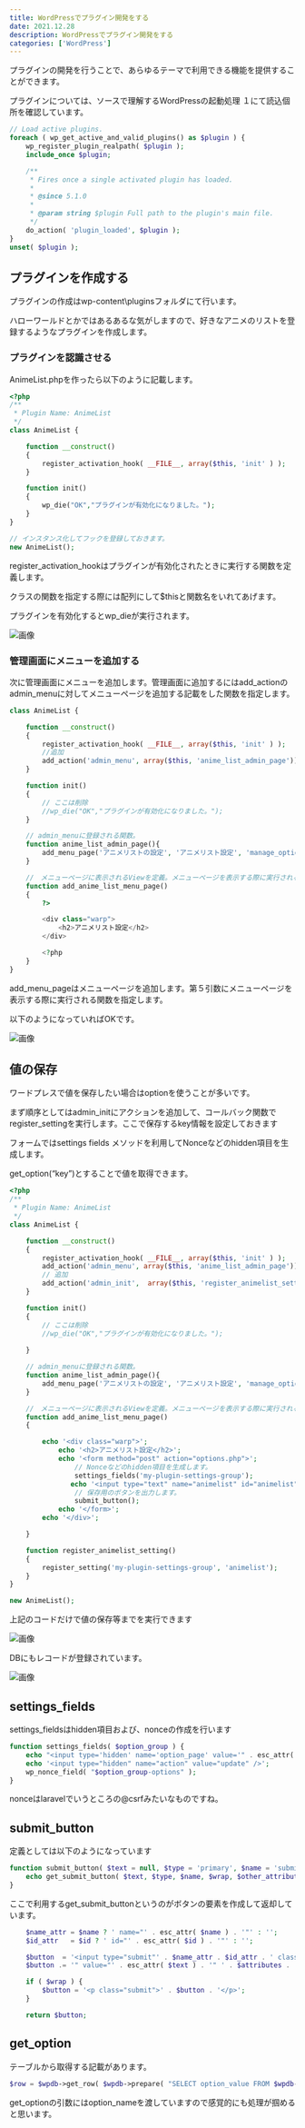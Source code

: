 ```yaml
---
title: WordPressでプラグイン開発をする
date: 2021.12.28
description: WordPressでプラグイン開発をする
categories: ['WordPress']
---
```


プラグインの開発を行うことで、あらゆるテーマで利用できる機能を提供することができます。

プラグインについては、ソースで理解するWordPressの起動処理 １にて読込個所を確認しています。

```php
// Load active plugins.
foreach ( wp_get_active_and_valid_plugins() as $plugin ) {
	wp_register_plugin_realpath( $plugin );
	include_once $plugin;

	/**
	 * Fires once a single activated plugin has loaded.
	 *
	 * @since 5.1.0
	 *
	 * @param string $plugin Full path to the plugin's main file.
	 */
	do_action( 'plugin_loaded', $plugin );
}
unset( $plugin );
```


## プラグインを作成する


プラグインの作成はwp-content\pluginsフォルダにて行います。

ハローワールドとかではあるあるな気がしますので、好きなアニメのリストを登録するようなプラグインを作成します。

### プラグインを認識させる


AnimeList.phpを作ったら以下のように記載します。

```php
<?php
/**
 * Plugin Name: AnimeList
 */
class AnimeList {

    function __construct()
    {
        register_activation_hook( __FILE__, array($this, 'init' ) );
    }

    function init()
    {
        wp_die("OK","プラグインが有効化になりました。");
    }
}

// インスタンス化してフックを登録しておきます。 
new AnimeList();
```


register_activation_hookはプラグインが有効化されたときに実行する関数を定義します。

クラスの関数を指定する際には配列にして$thisと関数名をいれてあげます。

プラグインを有効化するとwp_dieが実行されます。

![画像](/774/1.png)


### 管理画面にメニューを追加する


次に管理画面にメニューを追加します。管理画面に追加するにはadd_actionのadmin_menuに対してメニューページを追加する記載をした関数を指定します。

```php
class AnimeList {

    function __construct()
    {
        register_activation_hook( __FILE__, array($this, 'init' ) );
        //追加
        add_action('admin_menu', array($this, 'anime_list_admin_page'));
    }

    function init()
    {
        // ここは削除
        //wp_die("OK","プラグインが有効化になりました。");
    }

    // admin_menuに登録される関数。
    function anime_list_admin_page(){
        add_menu_page('アニメリストの設定', 'アニメリスト設定', 'manage_options', 'anime_list', array($this,'add_anime_list_menu_page'), 'dashicons-admin-generic', 4);
    }

    //　メニューページに表示されるViewを定義。メニューページを表示する際に実行される関数
    function add_anime_list_menu_page()
    {
        ?>

        <div class="warp">
            <h2>アニメリスト設定</h2>
        </div>

        <?php
    }
}
```


add_menu_pageはメニューページを追加します。第５引数にメニューページを表示する際に実行される関数を指定します。

以下のようになっていればOKです。

![画像](/774/2.png)


## 値の保存


ワードプレスで値を保存したい場合はoptionを使うことが多いです。

まず順序としてはadmin_initにアクションを追加して、コールバック関数でregister_settingを実行します。ここで保存するkey情報を設定しておきます

フォームではsettings fields メソッドを利用してNonceなどのhidden項目を生成します。

get_option(“key”)とすることで値を取得できます。

```php
<?php
/**
 * Plugin Name: AnimeList
 */
class AnimeList {

    function __construct()
    {
        register_activation_hook( __FILE__, array($this, 'init' ) );
        add_action('admin_menu', array($this, 'anime_list_admin_page'));
        // 追加
        add_action('admin_init',  array($this, 'register_animelist_setting'));
    }

    function init()
    {
        // ここは削除
        //wp_die("OK","プラグインが有効化になりました。");
        
    }

    // admin_menuに登録される関数。
    function anime_list_admin_page(){
        add_menu_page('アニメリストの設定', 'アニメリスト設定', 'manage_options', 'anime_list', array($this,'add_anime_list_menu_page'), 'dashicons-admin-generic', 4);
    }

    //　メニューページに表示されるViewを定義。メニューページを表示する際に実行される関数
    function add_anime_list_menu_page()
    {

        echo '<div class="warp">';
            echo '<h2>アニメリスト設定</h2>';
            echo '<form method="post" action="options.php">';
                // Nonceなどのhidden項目を生成します。
                settings_fields('my-plugin-settings-group');
               echo '<input type="text" name="animelist" id="animelist" value="' . esc_attr(get_option("animelist")) . '">';
                // 保存用のボタンを出力します。
                submit_button();
            echo '</form>';
        echo '</div>';

    }

    function register_animelist_setting()
    {
        register_setting('my-plugin-settings-group', 'animelist');
    }
}

new AnimeList();
```


上記のコードだけで値の保存等までを実行できます

![画像](/774/3.png)


DBにもレコードが登録されています。

![画像](/774/4.png)


## settings_fields


settings_fieldsはhidden項目および、nonceの作成を行います

```php
function settings_fields( $option_group ) {
	echo "<input type='hidden' name='option_page' value='" . esc_attr( $option_group ) . "' />";
	echo '<input type="hidden" name="action" value="update" />';
	wp_nonce_field( "$option_group-options" );
}
```


nonceはlaravelでいうところの@csrfみたいなものですね。

## submit_button


定義としては以下のようになっています

```php
function submit_button( $text = null, $type = 'primary', $name = 'submit', $wrap = true, $other_attributes = null ) {
	echo get_submit_button( $text, $type, $name, $wrap, $other_attributes );
}
```


ここで利用するget_submit_buttonというのがボタンの要素を作成して返却しています。

```php
	$name_attr = $name ? ' name="' . esc_attr( $name ) . '"' : '';
	$id_attr   = $id ? ' id="' . esc_attr( $id ) . '"' : '';

	$button  = '<input type="submit"' . $name_attr . $id_attr . ' class="' . esc_attr( $class );
	$button .= '" value="' . esc_attr( $text ) . '" ' . $attributes . ' />';

	if ( $wrap ) {
		$button = '<p class="submit">' . $button . '</p>';
	}

	return $button;
```


## get_option


テーブルから取得する記載があります。

```php
$row = $wpdb->get_row( $wpdb->prepare( "SELECT option_value FROM $wpdb->options WHERE option_name = %s LIMIT 1", $option ) );
```


get_optionの引数にはoption_nameを渡していますので感覚的にも処理が掴めると思います。
